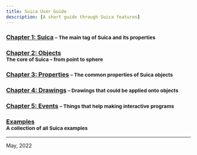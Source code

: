```yaml
---
title: Suica User Guide
description: [A short guide through Suica features]
---
```



### [**Chapter 1: Suica**](suica.md) <small>&ndash; The main tag of Suica and its properties</small>
### [Chapter 2: Objects](objects.md)<br><small>The core of Suica &ndash; from point to sphere</small>
### [Chapter 3: Properties](properties.md) <small>&ndash; The common properties of Suica objects</small>
### [Chapter 4: Drawings](drawings.md) <small>&ndash; Drawings that could be applied onto objects</small>
### [Chapter 5: Events](events.md) <small>&ndash; Things that help making interactive programs</small>
### [Examples](examples.md)<br><small>A collection of all Suica examples</small>



---

May, 2022